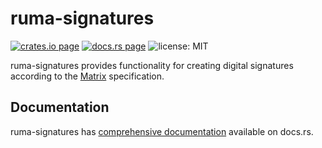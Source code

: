 # ruma-signatures

[![crates.io page](https://img.shields.io/crates/v/ruma-signatures.svg)](https://crates.io/crates/ruma-signatures)
[![docs.rs page](https://docs.rs/ruma-signatures/badge.svg)](https://docs.rs/ruma-signatures/)
![license: MIT](https://img.shields.io/crates/l/ruma-signatures.svg)

ruma-signatures provides functionality for creating digital signatures according to the [Matrix](https://matrix.org/) specification.

## Documentation

ruma-signatures has [comprehensive documentation](https://docs.rs/ruma-signatures) available on docs.rs.
